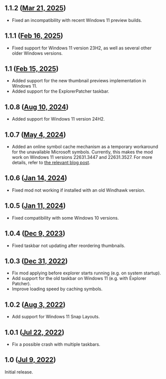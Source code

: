 ## 1.1.2 ([Mar 21, 2025](https://github.com/ramensoftware/windhawk-mods/blob/4f601abc4c4dca4a0af11bc8e4f27b3175aee882/mods/taskbar-thumbnail-reorder.wh.cpp))

* Fixed an incompatibility with recent Windows 11 preview builds.

## 1.1.1 ([Feb 16, 2025](https://github.com/ramensoftware/windhawk-mods/blob/5542d17a15bb7e47d3f6b4b779076c29d0782bd1/mods/taskbar-thumbnail-reorder.wh.cpp))

* Fixed support for Windows 11 version 23H2, as well as several other older Windows versions.

## 1.1 ([Feb 15, 2025](https://github.com/ramensoftware/windhawk-mods/blob/eab90eb1da3c2a8b9916e7c31ab5a04b8724f937/mods/taskbar-thumbnail-reorder.wh.cpp))

* Added support for the new thumbnail previews implementation in Windows 11.
* Added support for the ExplorerPatcher taskbar.

## 1.0.8 ([Aug 10, 2024](https://github.com/ramensoftware/windhawk-mods/blob/2efe8bfdd78e6d3aa282afe913543b2e6e0ac84b/mods/taskbar-thumbnail-reorder.wh.cpp))

* Added support for Windows 11 version 24H2.

## 1.0.7 ([May 4, 2024](https://github.com/ramensoftware/windhawk-mods/blob/9eef3b6773e780667f9c800372fb1d3970bfe9fd/mods/taskbar-thumbnail-reorder.wh.cpp))

* Added an online symbol cache mechanism as a temporary workaround for the unavailable Microsoft symbols. Currently, this makes the mod work on Windows 11 versions 22631.3447 and 22631.3527. For more details, refer to [the relevant blog post](https://ramensoftware.com/windhawk-and-symbol-download-errors).

## 1.0.6 ([Jan 14, 2024](https://github.com/ramensoftware/windhawk-mods/blob/e22e86f90ca733f06854d2f671ac7e57bea3f3fa/mods/taskbar-thumbnail-reorder.wh.cpp))

* Fixed mod not working if installed with an old Windhawk version.

## 1.0.5 ([Jan 11, 2024](https://github.com/ramensoftware/windhawk-mods/blob/cd7439a77b1eb06ee07d456f6e4bca736cc0ebd6/mods/taskbar-thumbnail-reorder.wh.cpp))

* Fixed compatibility with some Windows 10 versions.

## 1.0.4 ([Dec 9, 2023](https://github.com/ramensoftware/windhawk-mods/blob/8c545bf02a39e26c87fdc03214cd21db0a13fa09/mods/taskbar-thumbnail-reorder.wh.cpp))

* Fixed taskbar not updating after reordering thumbnails.

## 1.0.3 ([Dec 31, 2022](https://github.com/ramensoftware/windhawk-mods/blob/08074a6b13c905af38110bd45b60194f263b6bff/mods/taskbar-thumbnail-reorder.wh.cpp))

* Fix mod applying before explorer starts running (e.g. on system startup).
* Add support for the old taskbar on Windows 11 (e.g. with Explorer Patcher).
* Improve loading speed by caching symbols.

## 1.0.2 ([Aug 3, 2022](https://github.com/ramensoftware/windhawk-mods/blob/b25f519574878926779f975b8c4843d350f5a50e/mods/taskbar-thumbnail-reorder.wh.cpp))

* Add support for Windows 11 Snap Layouts.

## 1.0.1 ([Jul 22, 2022](https://github.com/ramensoftware/windhawk-mods/blob/a5e6a75fe18be3da1ecd82b9bba86062f88b9c2f/mods/taskbar-thumbnail-reorder.wh.cpp))

* Fix a possible crash with multiple taskbars.

## 1.0 ([Jul 9, 2022](https://github.com/ramensoftware/windhawk-mods/blob/7ab8ce31a4c7c2241cf64f4c1aaa43324ac79f42/mods/taskbar-thumbnail-reorder.wh.cpp))

Initial release.
